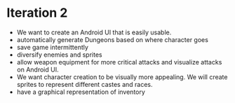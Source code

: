 # Iteration 2
- We want to create an Android UI that is easily usable.
- automatically generate Dungeons based on where character goes
- save game intermittently
- diversify enemies and sprites
- allow weapon equipment for more critical attacks and visualize attacks on Android UI.
- We want character creation to be visually more appealing. We will create sprites to represent different castes and races. 
- have a graphical representation of inventory